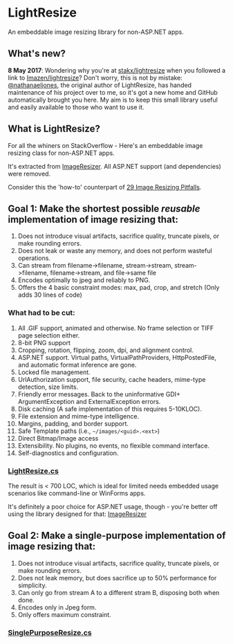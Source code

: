 # LightResize #

An embeddable image resizing library for non-ASP.NET apps.

## What's new? ##

**8 May 2017**: Wondering why you're at [stakx/lightresize](https://github.com/stakx/lightresize) when you followed a link to [Imazen/lightresize](https://github.com/Imazen/lightresize)? Don't worry, this is not by mistake: [@nathanaeljones](https://github.com/nathanaeljones), the original author of LightResize, has handed maintenance of his project over to me, so it's got a new home and GitHub automatically brought you here. My aim is to keep this small library useful and easily available to those who want to use it.

## What is LightResize? ##

For all the whiners on StackOverflow - Here's an embeddable image resizing class for non-ASP.NET apps.

It's extracted from [ImageResizer](http://imageresizing.net). All ASP.NET support (and dependencies) were removed. 

Consider this the 'how-to' counterpart of [29 Image Resizing Pitfalls](http://nathanaeljones.com/163/20-image-resizing-pitfalls/).

## Goal 1: Make the shortest possible *reusable* implementation of image resizing that:

1. Does not introduce visual artifacts, sacrifice quality, truncate pixels, or make rounding errors.
2. Does not leak or waste any memory, and does not perform wasteful operations.
3. Can stream from filename->filename, stream->stream, stream->filename, filename->stream, and file->same file
4. Encodes optimally to jpeg and reliably to PNG.
5. Offers the 4 basic constraint modes: max, pad, crop, and stretch (Only adds 30 lines of code)

### What had to be cut:

1. All .GIF support, animated and otherwise. No frame selection or TIFF page selection either.
2. 8-bit PNG support
3. Cropping, rotation, flipping, zoom, dpi, and alignment control.
4. ASP.NET support. Virtual paths, VirtualPathProviders, HttpPostedFile, and automatic format inference are gone. 
5. Locked file management.
5. UrlAuthorization support, file security, cache headers, mime-type detection, size limits.
5. Friendly error messages. Back to the uninformative GDI+ ArgumentException and ExternalException errors.
6. Disk caching (A safe implementation of this requires 5-10KLOC).
7. File extension and mime-type intelligence.
8. Margins, padding, and border support.
9. Safe Template paths (i.e., `~/images/<guid>.<ext>`)
10. Direct Bitmap/Image access
11. Extensibility. No plugins, no events, no flexible command interface.
12. Self-diagnostics and configuration. 

### [LightResize.cs](https://github.com/stakx/lightresize/blob/master/LightResize/LightResize.cs)

The result is < 700 LOC, which is ideal for limited needs embedded usage scenarios like command-line or WinForms apps.

It's definitely a poor choice for ASP.NET usage, though - you're better off using the library designed for that: [ImageResizer](http://imageresizing.net/)

## Goal 2: Make a single-purpose implementation of image resizing that:

1. Does not introduce visual artifacts, sacrifice quality, truncate pixels, or make rounding errors.
2. Does not leak memory, but does sacrifice up to 50% performance for simplicity.
3. Can only go from stream A to a different stram B, disposing both when done.
4. Encodes only in Jpeg form.
5. Only offers maximum constraint.

### [SinglePurposeResize.cs](https://github.com/stakx/lightresize/blob/master/LightResize/SinglePurposeResize.cs)
